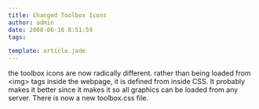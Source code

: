 ```yaml
---
title: Changed Toolbox Icons
author: admin
date: 2008-06-16 8:51:59
tags: 

template: article.jade
---
```


the toolbox icons are now radically different. rather than being loaded from &lt;img&gt; tags inside the webpage, it is defined from inside CSS. It probably makes it better since it makes it so all graphics can be loaded from any server. There is now a new toolbox.css file.
